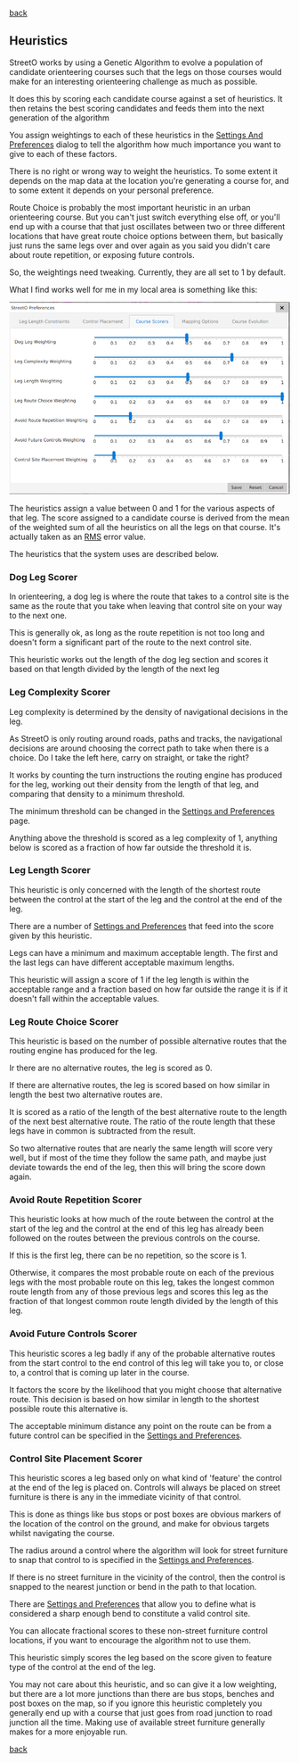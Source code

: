 [back](./UserGuide.md)

## Heuristics

StreetO works by using a Genetic Algorithm to evolve a population of candidate orienteering courses such that the
legs on those courses would make for an interesting orienteering challenge as much as possible.

It does this by scoring each candidate course against a set of heuristics. It then retains the best scoring candidates
and feeds them into the next generation of the algorithm


You assign weightings to each of these heuristics in the
[Settings And Preferences](./SettingsAndPreferences.md#course-scoring-preferences) dialog to tell the algorithm how
much importance you want to give to each of these factors.

There is no right or wrong way to weight the heuristics. To some extent it depends on the map data at the location 
you're generating a course for, and to some extent it depends on your personal preference.

Route Choice is probably the most important heuristic in an urban orienteering course. But you can't just switch
everything else off, or you'll end up with a course that that just oscillates between two or three different locations
that have great route choice options between them, but basically just runs the same legs over and over again as you said you 
didn't care about route repetition, or exposing future controls.

So, the weightings need tweaking. Currently, they are all set to 1 by default.

What I find works well for me in my local area is something like this:

![Image](./doc/coursescorerprefs.png)


The heuristics assign a value between 0 and 1 for the various aspects of that leg. The score assigned to a candidate
course is derived from the mean of the weighted sum of all the heuristics on all the legs on that course. It's actually
taken as an [RMS](https://en.wikipedia.org/wiki/Root_mean_square) error value.

The heuristics that the system uses are described below.

### Dog Leg Scorer
In orienteering, a dog leg is where the route that takes to a control site is the same as the route that you take when
leaving that control site on your way to the next one.

This is generally ok, as long as the route repetition is not too long and doesn't form a significant part of the route to
the next control site.

This heuristic works out the length of the dog leg section and scores it based on that length divided by the length
of the next leg

### Leg Complexity Scorer
Leg complexity is determined by the density of navigational decisions in the leg.

As StreetO is only routing around roads, paths and tracks, the navigational decisions are around choosing the correct
path to take when there is a choice. Do I take the left here, carry on straight, or take the right?

It works by counting the turn instructions the routing engine has produced for the leg, working out their density from
the length of that leg, and comparing that density to a minimum threshold. 

The minimum threshold can be changed in the
[Settings and Preferences](./SettingsAndPreferences.md#min-average-distance-between-junctions) page.

Anything above the threshold is scored as a leg complexity of 1, anything below is scored as a fraction of how far 
outside the threshold it is.

### Leg Length Scorer
This heuristic is only concerned with the length of the shortest route between the control at the start of the leg
and the control at the end of the leg.

There are a number of [Settings and Preferences](./SettingsAndPreferences.md#leg-length-preferences) that feed into the
score given by this heuristic.

Legs can have a minimum and maximum acceptable length. The first and the last legs can have different acceptable 
maximum lengths.

This heuristic will assign a score of 1 if the leg length is within the acceptable range and a fraction based on how 
far outside the range it is if it doesn't fall within the acceptable values.

### Leg Route Choice Scorer
This heuristic is based on the number of possible alternative routes that the routing engine has produced for the leg.

Ir there are no alternative routes, the leg is scored as 0.

If there are alternative routes, the leg is scored based on how similar in length the best two alternative routes are.

It is scored as a ratio of the length of the best alternative route to the length of the next best alternative route. 
The ratio of the route length that these legs have in common is subtracted from the result.

So two alternative routes that are nearly the same length will score very well, but if most of the time they follow 
the same path, and maybe just deviate towards the end of the leg, then this will bring the score down again.

### Avoid Route Repetition Scorer
This heuristic looks at how much of the route between the control at the start of the leg and the control at the end of
this leg has already been followed on the routes between the previous controls on the course.

If this is the first leg, there can be no repetition, so the score is 1.

Otherwise, it compares the most probable route on each of the previous legs with the most probable route on this leg,
takes the longest common route length from any of those previous legs and scores this leg as the fraction of that 
longest common route length divided by the length of this leg.




### Avoid Future Controls Scorer
This heuristic scores a leg badly if any of the probable alternative routes from the start control to the end control 
of this leg will take you to, or close to, a control that is coming up later in the course.

It factors the score by the likelihood that you might choose that alternative route. This decision is based on how 
similar in length to the shortest possible route this alternative is.

The acceptable minimum distance any point on the route can be from a future control can be specified in the
[Settings and Preferences](./SettingsAndPreferences.md#min-control-separation).

### Control Site Placement Scorer

This heuristic scores a leg based only on what kind of 'feature' the control at the end of the leg is placed on.
Controls will always be placed on street furniture is there is any in the immediate vicinity of that control.

This is done as things like bus stops or post boxes are obvious markers of the location of the control on the ground, 
and make for obvious targets whilst navigating the course.

The radius around a control where the algorithm will look for street furniture to snap that control to 
is specified in the [Settings and Preferences](./SettingsAndPreferences.md#street-furniture-distance).

If there is no street furniture in the vicinity of the control, then the control is snapped to the nearest junction or 
bend in the path to that location.

There are  [Settings and Preferences](./SettingsAndPreferences.md#control-placement-preferences) that 
allow you to define what is considered a sharp enough bend to constitute a valid control site.

You can allocate fractional scores to these non-street furniture control locations, if you want to encourage the 
algorithm not to use them.

This heuristic simply scores the leg based on the score given to feature type of the control at the end of the leg.

You may not care about this heuristic, and so can give it a low weighting, but there are a lot more junctions than there
are bus stops, benches and post boxes on the map, so if you ignore this heuristic completely you generally end up with
a course that just goes from road junction to road junction all the time. Making use of available street furniture
generally makes for a more enjoyable run.



[back](./UserGuide.md)